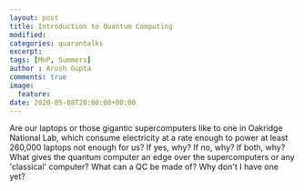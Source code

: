 ```yaml
---
layout: post
title: Introduction to Quantum Computing
modified:
categories: quarantalks
excerpt:
tags: [MnP, Summers]
author : Arush Gupta
comments: true
image:
  feature:
date: 2020-05-08T20:00:00+00:00
---
```

Are our laptops or those gigantic supercomputers like to one in Oakridge National Lab, which consume electricity at a rate enough to power at least 260,000 laptops not enough for us? If yes, why? If no, why? If both, why? What gives the quantum computer an edge over the supercomputers or any 'classical' computer? What can a QC be made of? Why don't I have one yet? 
